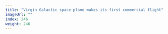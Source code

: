 ```yaml
---
title: "Virgin Galactic space plane makes its first commercial flight"
imageUrl: ""
index: 246
weight: 246
---
```

